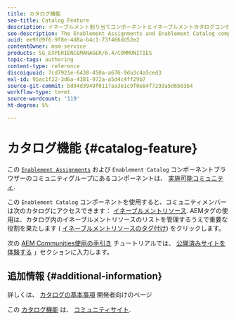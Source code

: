 ```yaml
---
title: カタログ機能
seo-title: Catalog Feature
description: イネーブルメント割り当てコンポーネントとイネーブルメントカタログコンポーネントは、イネーブルメントコミュニティのコンポーネントです
seo-description: The Enablement Assignments and Enablement Catalog components are components of an enablement community
uuid: ee9fd9f6-9f8e-4d8a-b4c1-73f466dd52e2
contentOwner: msm-service
products: SG_EXPERIENCEMANAGER/6.4/COMMUNITIES
topic-tags: authoring
content-type: reference
discoiquuid: 7cd7921e-6438-450a-a676-9da3c4a5ced3
exl-id: 95ac1f22-3d6a-4381-972a-a5d4c4ff29b7
source-git-commit: bd94d3949f0117aa3e1c9f0e84f7293a5d6b03b4
workflow-type: tm+mt
source-wordcount: '119'
ht-degree: 5%

---
```


# カタログ機能 {#catalog-feature}

この [ `Enablement Assignments`](assignments.md) および `Enablement Catalog` コンポーネントブラウザーのコミュニティグループにあるコンポーネントは、 [実施可能コミュニティ](overview.md#enablement-community).

この `Enablement Catalog` コンポーネントを使用すると、コミュニティメンバーは次のカタログにアクセスできます： [イネーブルメントリソース](resources.md). AEMタグの使用は、カタログ内のイネーブルメントリソースのリストを管理するうえで重要な役割を果たします ( [イネーブルメントリソースのタグ付け](tag-resources.md)) をクリックします。

次の [AEM Communities使用の手引き](getting-started-enablement.md) チュートリアルでは、 [公開済みサイトを体験する](enablement-published-site.md) 」セクションに入力します。

## 追加情報 {#additional-information}

詳しくは、 [カタログの基本事項](catalog-developer-essentials.md) 開発者向けのページ

この [カタログ機能](functions.md#catalog-function) は、 [コミュニティサイト](sites-console.md).
